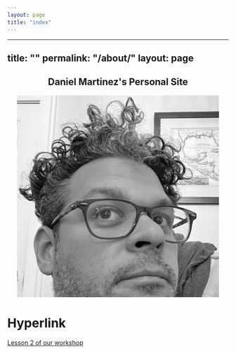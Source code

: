 ```yaml
---
layout: page
title: "index"
---
```

---
title: ""
permalink: "/about/"
layout: page
---

<h2 align="center"> Daniel Martinez's Personal Site </h2>

<p align="center">
  <img src="assets/images/profile.jpg">
</p>

# Hyperlink

[Lesson 2 of our workshop](https://scds.github.io/github-pages/lesson2.html)
